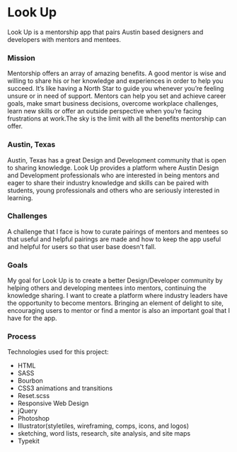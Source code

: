 # Look Up
Look Up is a mentorship app that pairs Austin based designers and developers with mentors and mentees.

### Mission
Mentorship offers an array of amazing benefits. A good mentor is wise and willing to share his or her knowledge and experiences in order to help you succeed. It’s like having a North Star to guide you whenever you’re feeling unsure or in need of support. Mentors can help you set and achieve career goals, make smart business decisions, overcome workplace challenges, learn new skills or offer an outside perspective when you’re facing frustrations at work.The sky is the limit with all the benefits mentorship can offer.

### Austin, Texas
Austin, Texas has a great Design and Development community that is open to sharing knowledge. Look Up provides a platform where Austin Design and Development professionals who are interested in being mentors and eager to share their industry knowledge and skills can be paired with students, young professionals and others who are seriously interested in learning.

### Challenges
A challenge that I face is how to curate pairings of mentors and mentees so that useful and helpful pairings are made and how to keep the app useful and helpful for users so that user base doesn't fall.

### Goals
My goal for Look Up is to create a better Design/Developer community by helping others and developing mentees into mentors, continuing the knowledge sharing. I want to create a platform where industry leaders have the opportunity to become mentors. Bringing an element of delight to site, encouraging users to mentor or find a mentor is also an important goal that I have for the app.

### Process
Technologies used for this project:
- HTML
- SASS
- Bourbon
- CSS3 animations and transitions
- Reset.scss
- Responsive Web Design
- jQuery
- Photoshop 
- Illustrator(styletiles, wireframing, comps, icons, and logos)
- sketching, word lists, research, site analysis, and site maps
- Typekit


